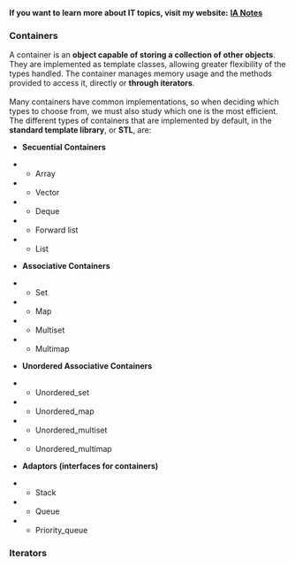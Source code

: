 **If you want to learn more about IT topics, visit my website:** [**IA Notes**](https://ia-notes.com/)

### Containers
A container is an **object capable of storing a collection of other objects**. They are implemented as template classes, allowing greater flexibility of the types handled. The container manages memory usage and the methods provided to access it, directly or **through iterators**.<br><br>
Many containers have common implementations, so when deciding which types to choose from, we must also study which one is the most efficient. The different types of containers that are implemented by default, in the **standard template library**, or **STL**, are:
- **Secuential Containers**
-  - Array
-  - Vector
-  - Deque
-  - Forward list
-  - List

- **Associative Containers**
- - Set
- - Map
- - Multiset
- - Multimap

- **Unordered Associative Containers**
- - Unordered_set
- - Unordered_map
- - Unordered_multiset
- - Unordered_multimap

- **Adaptors (interfaces for containers)**
- - Stack
- - Queue
- - Priority_queue

### Iterators
